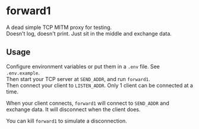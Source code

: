# forward1

A dead simple TCP MITM proxy for testing.  
Doesn't log, doesn't print. Just sit in the middle and exchange data.

## Usage

Configure environment variables or put them in a `.env` file. See `.env.example`.  
Then start your TCP server at `SEND_ADDR`, and run `forward1`.  
Then connect your client to `LISTEN_ADDR`. Only 1 client can be connected at a time.

When your client connects, `forward1` will connect to `SEND_ADDR` and exchange data. It will disconnect when the client does.

You can kill `forward1` to simulate a disconnection.
